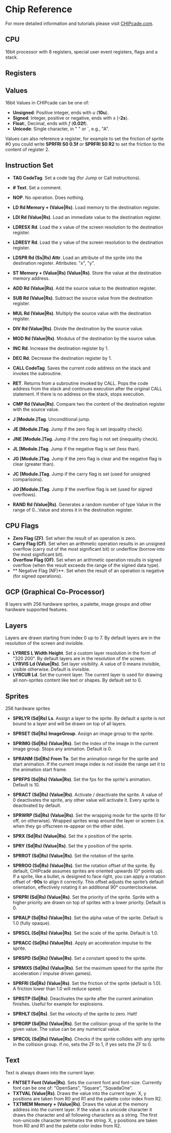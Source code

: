 # Chip Reference

For more detailed information and tutorials please visit [CHIPcade.com](https://chipcade.com).

## CPU

16bit processor with 8 registers, special user event registers, flags and a stack.

## Registers



## Values

16bit Values in CHIPcade can be one of:

- **Unsigned**: Positive integer, ends with *u* (**10u**).
- **Signed**: Integer, positive or negative, ends with *s* (**-2s**).
- **Float**:, Decimal, ends with *f* (**0.02f**).
- **Unicode**: Single character, in " " or `, e.g., "A".

Values can also reference a register, for example to set the friction of sprite #0 you could write **SPRFRI S0 0.5f** or **SPRFRI S0 R2** to set the friction to the content of register 2.

## Instruction Set

- **TAG CodeTag**. Set a code tag (for Jump or Call instructions).
- **# Text**. Set a comment.
- **NOP**. No operation. Does nothing.

- **LD Rd Memory + (Value|Rs)**. Load memory to the destination register.
- **LDI Rd (Value|Rs)**. Load an immediate value to the destination register.
- **LDRESX Rd**. Load the x value of the screen resolution to the destination register.
- **LDRESY Rd**. Load the y value of the screen resolution to the destination register.
- **LDSPR Rd (Ss|Rs) Attr**. Load an attribute of the sprite into the destination register. Attributes: "x", "y".
- **ST Memory + (Value|Rs) (Value|Rs)**. Store the value at the destination memory address.

- **ADD Rd (Value|Rs)**. Add the source value to the destination register.
- **SUB Rd (Value|Rs)**. Subtract the source value from the destination register.
- **MUL Rd (Value|Rs)**. Multiply the source value with the destination register.
- **DIV Rd (Value|Rs)**. Divide the destination by the source value.
- **MOD Rd (Value|Rs)**. Modulus of the destination by the source value.

- **INC Rd**. Increase the destination register by 1.
- **DEC Rd**. Decrease the destination register by 1.

- **CALL CodeTag**. Saves the current code address on the stack and invokes the subroutine.
- **RET**. Returns from a subroutine invoked by CALL. Pops the code address from the stack and continues execution after the original CALL statement. If there is no address on the stack, stops execution.

- **CMP Rd (Value|Rs)**. Compare two the content of the destination register with the source value.
- **J [Module.]Tag**. Unconditional jump.
- **JE [Module.]Tag**. Jump if the zero flag is set (equality check).
- **JNE [Module.]Tag**. Jump if the zero flag is not set (inequality check).
- **JL [Module.]Tag**. Jump if the negative flag is set (less than).
- **JG [Module.]Tag**. Jump if the zero flag is clear and the negative flag is clear (greater than).
- **JC [Module.]Tag**. Jump if the carry flag is set (used for unsigned comparisons).
- **JO [Module.]Tag**. Jump if the overflow flag is set (used for signed overflows).

- **RAND Rd (Value|Rs)**. Generates a random number of type Value in the range of 0...Value and stores it in the destination register.

## CPU Flags

- **Zero Flag (ZF)**. Set when the result of an operation is zero.
- **Carry Flag (CF)**. Set when an arithmetic operation results in an unsigned overflow (carry out of the most significant bit) or underflow (borrow into the most significant bit).
- **Overflow Flag (OF)**. Set when an arithmetic operation results in signed overflow (when the result exceeds the range of the signed data type).
- ** Negative Flag (NF)**. Set when the result of an operation is negative (for signed operations).

## GCP (Graphical Co-Processor)

8 layers with 256 hardware sprites, a palette, image groups and other hardware supported features.

## Layers

Layers are drawn starting from index 0 up to 7. By default layers are in the resolution of the screen and invisible.

- **LYRRES L Width Height**. Set a custom layer resolution in the form of "320 200". By default layers are in the resolution of the screen.
- **LYRVIS Ld (Value|Rs)**. Set layer visibility. A value of 0 means invisible, visible otherwise. Default is invisible.
- **LYRCUR Ld**. Set the current layer. The current layer is used for drawing all non-sprites content like text or shapes. By default set to 0.

## Sprites

256 hardware sprites

- **SPRLYR (Sd|Rs) Ls**. Assign a layer to the sprite. By default a sprite is not bound to a layer and will be drawn on top of all layers.

- **SPRSET (Sd|Rs) ImageGroup**. Assign an image group to the sprite.
- **SPRIMG (Sd|Rs) (Value|Rs)**. Set the index of the image in the current image group. Stops any animation. Default is 0.
- **SPRANM (Sd|Rs) From To**. Set the animation range for the sprite and start animation. If the current image index is not inside the range set it to the animation start frame.
- **SPRFPS (Sd|Rs) (Value|Rs)**. Set the fps for the sprite's animation. Default is 10.

- **SPRACT (Sd|Rs) (Value|Rs)**. Activate / deactivate the sprite. A value of 0 deactivates the sprite, any other value will activate it. Every sprite is deactivated by default.
- **SPRWRP (Sd|Rs) (Value|Rs)**. Set the wrapping mode for the sprite (0 for off, on otherwise). Wrapped sprites wrap around the layer or screen (i.e. when they go offscreen re-appear on the other side).

- **SPRX (Sd|Rs) (Value|Rs)**. Set the x position of the sprite.
- **SPRY (Sd|Rs) (Value|Rs)**. Set the y position of the sprite.
- **SPRROT (Sd|Rs) (Value|Rs)**. Set the rotation of the sprite.
- **SPRROO (Sd|Rs) (Value|Rs)**. Set the rotation offset of the sprite. By default, CHIPcade assumes sprites are oriented upwards (0° points up). If a sprite, like a bullet, is designed to face right, you can apply a rotation offset of **-90s** to align it correctly. This offset adjusts the sprite’s default orientation, effectively rotating it an additional 90° counterclockwise.
- **SPRPRI (Sd|Rs) (Value|Rs)**. Set the priority of the sprite. Sprite with a higher priority are drawn on top of sprites with a lower priority. Default is 0.
- **SPRALP (Sd|Rs) (Value|Rs)**. Set the alpha value of the sprite. Default is 1.0 (fully opaque).
- **SPRSCL (Sd|Rs) (Value|Rs)**. Set the scale of the sprite. Default is 1.0.

- **SPRACC (Sd|Rs) (Value|Rs)**. Apply an acceleration impulse to the sprite.
- **SPRSPD (Sd|Rs) (Value|Rs)**. Set a constant speed to the sprite.
- **SPRMXS (Sd|Rs) (Value|Rs)**. Set the maximum speed for the sprite (for acceleration / impulse driven games).
- **SPRFRI (Sd|Rs) (Value|Rs)**. Set the friction of the sprite (default is 1.0). A friction lower than 1.0 will reduce speed.
- **SPRSTP (Sd|Rs)**. Deactivates the sprite after the current animation finishes. Useful for example for explosions.
- **SPRHLT (Sd|Rs)**. Set the velocity of the sprite to zero. Halt!

- **SPRGRP (Sd|Rs) (Value|Rs)**. Set the collision group of the sprite to the given value. The value can be any numerical value.
- **SPRCOL (Sd|Rs) (Value|Rs)**. Checks if the sprite collides with any sprite in the collision group. If no, sets the ZF to 1, if yes sets the ZF to 0.

## Text

Text is always drawn into the current layer.

- **FNTSET Font (Value|Rs)**. Sets the current font and font-size. Currently font can be one of: "OpenSans", "Square", "SquadaOne". 
- **TXTVAL (Value|Rs)**. Draws the value into the current layer. X, y positions are taken from R0 and R1 and the palette color index from R2.
- **TXTMEM Memory + (Value|Rs)**. Draws the value at the memory address into the current layer. If the value is a unicode character it draws the character and all following characters as a string. The first non-unicode character terminates the string. X, y positions are taken from R0 and R1 and the palette color index from R2.
